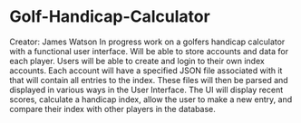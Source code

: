 # Golf-Handicap-Calculator
Creator: James Watson
In progress work on a golfers handicap calculator with a functional user interface. Will be able to store accounts and data for each player. 
Users will be able to create and login to their own index accounts. Each account will have a specified JSON file associated with it 
that will contain all entries to the index. These files will then be parsed and displayed in various ways in the User Interface. The UI
will display recent scores, calculate a handicap index, allow the user to make a new entry, and compare their index with other players
in the database. 
